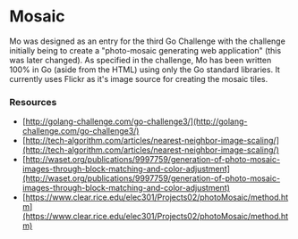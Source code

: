 # Mosaic

Mo was designed as an entry for the third Go Challenge with the challenge initially being to create a "photo-mosaic generating web application" (this was later changed). As specified in the challenge, Mo has been written 100% in Go (aside from the HTML) using only the Go standard libraries. It currently uses Flickr as it's image source for creating the mosaic tiles.

### Resources
* [http://golang-challenge.com/go-challenge3/](http://golang-challenge.com/go-challenge3/) 
* [http://tech-algorithm.com/articles/nearest-neighbor-image-scaling/](http://tech-algorithm.com/articles/nearest-neighbor-image-scaling/)
* [http://waset.org/publications/9997759/generation-of-photo-mosaic-images-through-block-matching-and-color-adjustment](http://waset.org/publications/9997759/generation-of-photo-mosaic-images-through-block-matching-and-color-adjustment)
* [https://www.clear.rice.edu/elec301/Projects02/photoMosaic/method.htm](https://www.clear.rice.edu/elec301/Projects02/photoMosaic/method.htm)
